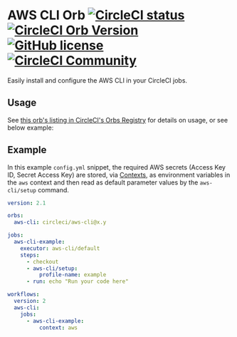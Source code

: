 # AWS CLI Orb [![CircleCI status](https://circleci.com/gh/CircleCI-Public/aws-cli-orb.svg?style=shield "CircleCI status")](https://circleci.com/gh/CircleCI-Public/aws-cli-orb) [![CircleCI Orb Version](https://badges.circleci.com/orbs/circleci/aws-cli.svg)](https://circleci.com/developer/orbs/orb/circleci/aws-cli) [![GitHub license](https://img.shields.io/badge/license-MIT-blue.svg)](https://raw.githubusercontent.com/CircleCI-Public/aws-cli-orb/master/LICENSE) [![CircleCI Community](https://img.shields.io/badge/community-CircleCI%20Discuss-343434.svg)](https://discuss.circleci.com/c/ecosystem/orbs)

Easily install and configure the AWS CLI in your CircleCI jobs.

## Usage

See [this orb's listing in CircleCI's Orbs Registry](https://circleci.com/orbs/registry/orb/circleci/aws-cli) for details on usage, or see below example:

## Example

In this example `config.yml` snippet, the required AWS secrets (Access Key ID, Secret Access Key) are stored, via [Contexts](https://circleci.com/docs/2.0/contexts), as environment variables in the `aws` context and then read as default parameter values by the `aws-cli/setup` command.

```yaml
version: 2.1

orbs:
  aws-cli: circleci/aws-cli@x.y

jobs:
  aws-cli-example:
    executor: aws-cli/default
    steps:
      - checkout
      - aws-cli/setup:
          profile-name: example
      - run: echo "Run your code here"

workflows:
  version: 2
  aws-cli:
    jobs:
      - aws-cli-example:
          context: aws
```
